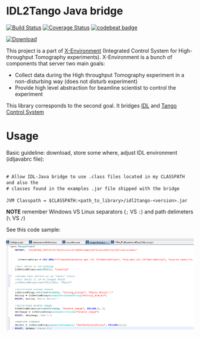 # IDL2Tango Java bridge

[![Build Status](https://travis-ci.org/hzg-wpi/idl2tango.svg?branch=master)](https://travis-ci.org/hzg-wpi/idl2tango)
[![Coverage Status](https://coveralls.io/repos/github/hzg-wpi/idl2tango/badge.svg?branch=master)](https://coveralls.io/github/hzg-wpi/idl2tango?branch=master)
[![codebeat badge](https://codebeat.co/badges/f695b1cf-2cd1-4298-a72d-2466444a44c3)](https://codebeat.co/projects/github-com-xenvhzg-idl2tango-master)

[![Download](https://img.shields.io/github/release/hzg-wpi/idl2tango.svg?style=flat)](https://github.com/hzg-wpi/idl2tango/releases/latest)

This project is a part of [X-Environment](http://www.github.com/hzg-wpi/xenv) (Integrated Control System for High-throughput Tomography experiments). X-Environment is a bunch of components that server two main goals:

* Collect data during the High throughput Tomography experiment in a non-disturbing way (does not disturb experiment)
* Provide high level abstraction for beamline scientist to control the experiment

This library corresponds to the second goal. It bridges [IDL](http://www.harrisgeospatial.com/ProductsandTechnology/Software/IDL.aspx) and [Tango Control System](http://www.tango-controls.org)

# Usage

Basic guideline: download, store some where, adjust IDL environment (idljavabrc file):

```

# Allow IDL-Java bridge to use .class files located in my CLASSPATH and also the
# classes found in the examples .jar file shipped with the bridge

JVM Classpath = $CLASSPATH:<path_to_library>/idl2tango-<version>.jar
```

__NOTE__ remember Windows VS Linux separators (`;` VS `:`) and path delimeters (`\` VS `/`)

See this code sample:

![IDL code sample](idlcodesample.png)

